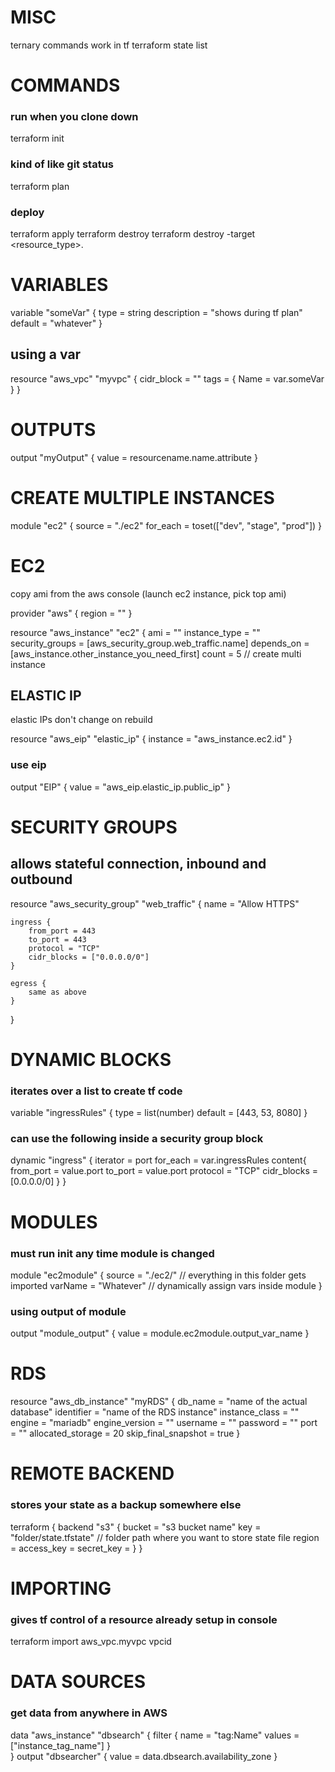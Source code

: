 

# MISC
ternary commands work in tf
terraform state list



# COMMANDS
### run when you clone down
terraform init
### kind of like git status
terraform plan
### deploy
terraform apply
terraform destroy
terraform destroy -target <resource_type>.<name>

# VARIABLES
variable "someVar" {
    type = string
    description = "shows during tf plan"
    default = "whatever"
}
## using a var
resource "aws_vpc" "myvpc" {
    cidr_block = ""
    tags = {
        Name = var.someVar
    }
}


# OUTPUTS
output "myOutput" {
    value = resourcename.name.attribute
}


# CREATE MULTIPLE INSTANCES
module "ec2" {
    source = "./ec2"
    for_each = toset(["dev", "stage", "prod"])
}


# EC2
copy ami from the aws console (launch ec2 instance, pick top ami)

provider "aws" {
    region = ""
}

resource "aws_instance" "ec2" {
    ami = ""
    instance_type = ""
    security_groups = [aws_security_group.web_traffic.name]
    depends_on = [aws_instance.other_instance_you_need_first]
    count = 5  // create multi instance


## ELASTIC IP
elastic IPs don't change on rebuild

resource "aws_eip" "elastic_ip" {
    instance = "aws_instance.ec2.id"
}
### use eip
output "EIP" {
    value = "aws_eip.elastic_ip.public_ip"
}


# SECURITY GROUPS
## allows stateful connection, inbound and outbound
resource "aws_security_group" "web_traffic" {
    name = "Allow HTTPS"

    ingress {
        from_port = 443
        to_port = 443
        protocol = "TCP"
        cidr_blocks = ["0.0.0.0/0"]
    }

    egress {
        same as above
    }
}


# DYNAMIC BLOCKS
### iterates over a list to create tf code
variable "ingressRules" {
    type = list(number)
    default = [443, 53, 8080]
}

### can use the following inside a security group block
dynamic "ingress" {
    iterator = port
    for_each = var.ingressRules
    content{
        from_port = value.port
        to_port = value.port
        protocol = "TCP"
        cidr_blocks = [0.0.0.0/0]
    }
}


# MODULES
### must run init any time module is changed
module "ec2module" {
    source = "./ec2/"  // everything in this folder gets imported
    varName = "Whatever"  // dynamically assign vars inside module
}

### using output of module
output "module_output" {
    value = module.ec2module.output_var_name
}


# RDS
resource "aws_db_instance" "myRDS" {
    db_name = "name of the actual database"
    identifier = "name of the RDS instance"
    instance_class = ""
    engine = "mariadb"
    engine_version = ""
    username = ""
    password = ""
    port = ""
    allocated_storage = 20
    skip_final_snapshot = true
}


# REMOTE BACKEND
### stores your state as a backup somewhere else
terraform {
    backend "s3" {
        bucket = "s3 bucket name"
        key = "folder/state.tfstate" // folder path where you want to store state file
        region = 
        access_key = 
        secret_key = 
    }
}


# IMPORTING
### gives tf control of a resource already setup in console
terraform import aws_vpc.myvpc vpcid


# DATA SOURCES
### get data from anywhere in AWS
data "aws_instance" "dbsearch" {
    filter {
        name = "tag:Name"
        values = ["instance_tag_name"]
    }    
}
output "dbsearcher" {
    value = data.dbsearch.availability_zone
}
